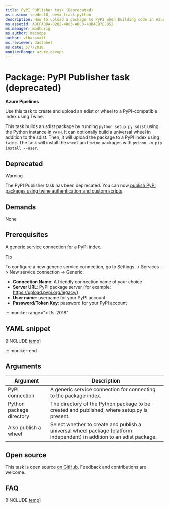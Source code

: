 ```yaml
---
title: PyPI Publisher task (Deprecated)
ms.custom: seodec18, devx-track-python
description: How to upload a package to PyPI when building code in Azure Pipelines and TFS
ms.assetid: ADFFA0DA-D282-4D83-ADC0-43B4EB7ECB52
ms.manager: madhurig
ms.author: macoope
author: vtbassmatt
ms.reviewer: dastahel
ms.date: 5/7/2018
monikerRange: azure-devops
---
```


# Package: PyPI Publisher task (deprecated)

**Azure Pipelines**

Use this task to create and upload an sdist or wheel to a PyPI-compatible index using Twine.

This task builds an sdist package by running `python setup.py sdist` using the Python instance in `PATH`.
It can optionally build a universal wheel in addition to the sdist.
Then, it will upload the package to a PyPI index using `twine`.
The task will install the `wheel` and `twine` packages with `python -m pip install --user`.

## Deprecated

> [!WARNING]
> The PyPI Publisher task has been deprecated. You can now [publish PyPI packages using twine authentication and custom scripts](../../targets/pypi.md). 

## Demands

None

## Prerequisites
A generic service connection for a PyPI index.

> [!TIP]
> To configure a new generic service connection, go to Settings -> Services -> New service connection -> Generic.
> * **Connection Name**: A friendly connection name of your choice
> * **Server URL**: PyPI package server (for example: https://upload.pypi.org/legacy/)
> * **User name**: username for your PyPI account
> * **Password/Token Key**: password for your PyPI account

::: moniker range="> tfs-2018"

## YAML snippet

[!INCLUDE [temp](../includes/yaml/PyPIPublisherV0.md)]

::: moniker-end

## Arguments

| Argument | Description |
|----------|-------------|
| PyPI connection | A generic service connection for connecting to the package index. |
| Python package directory | The directory of the Python package to be created and published, where setup.py is present. |
| Also publish a wheel | Select whether to create and publish a [universal wheel](https://packaging.python.org/tutorials/distributing-packages/#wheels) package (platform independent) in addition to an sdist package. |

## Open source

This task is open source [on GitHub](https://github.com/Microsoft/azure-pipelines-tasks). Feedback and contributions are welcome.

## FAQ
<!-- BEGINSECTION class="md-qanda" -->

[!INCLUDE [temp](../../includes/qa-agents.md)]

<!-- ENDSECTION -->
